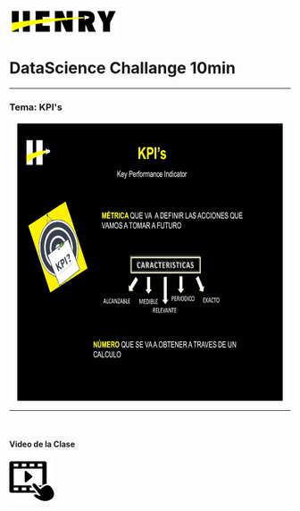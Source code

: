 <p align="left">
  <img height="50" src="./logohenry.jpg" />
</p>

# DataScience Challange 10min

<hr>

<h3> Tema: KPI's </h3>


<p align="center">
  <img height="500" src="./Clase/Slides/Slide02.jpg" />
</p>

<hr>
<br>
<h4> Video de la Clase</h4>

<div align="left">
  </><a href="https://vimeo.com/730619141" target="_blank"><img height="80" src="./reproductor-de-video.png"/></a>
</div>
